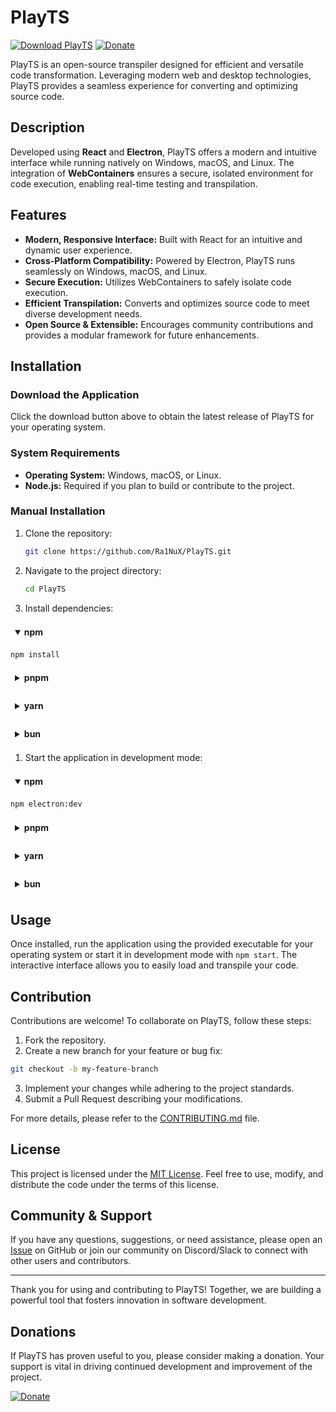 # PlayTS

[![Download PlayTS](https://img.shields.io/badge/Download-PlayTS-blue)](https://github.com/Ra1NuX/PlayTS/releases/latest) [![Donate](https://img.shields.io/badge/Donate-Support%20Us-green)](https://www.paypal.me/Ra1NuXs)

PlayTS is an open-source transpiler designed for efficient and versatile code transformation. Leveraging modern web and desktop technologies, PlayTS provides a seamless experience for converting and optimizing source code.

## Description

Developed using **React** and **Electron**, PlayTS offers a modern and intuitive interface while running natively on Windows, macOS, and Linux. The integration of **WebContainers** ensures a secure, isolated environment for code execution, enabling real-time testing and transpilation.

## Features

- **Modern, Responsive Interface:** Built with React for an intuitive and dynamic user experience.
- **Cross-Platform Compatibility:** Powered by Electron, PlayTS runs seamlessly on Windows, macOS, and Linux.
- **Secure Execution:** Utilizes WebContainers to safely isolate code execution.
- **Efficient Transpilation:** Converts and optimizes source code to meet diverse development needs.
- **Open Source & Extensible:** Encourages community contributions and provides a modular framework for future enhancements.

## Installation

### Download the Application

Click the download button above to obtain the latest release of PlayTS for your operating system.

### System Requirements

- **Operating System:** Windows, macOS, or Linux.
- **Node.js:** Required if you plan to build or contribute to the project.

### Manual Installation

1. Clone the repository:

   ```bash
   git clone https://github.com/Ra1NuX/PlayTS.git
   ```

2. Navigate to the project directory:

   ```bash
   cd PlayTS
   ```

3. Install dependencies:

<details open style="border-radius: 4px; margin-bottom: 1em;">
  <summary style="padding: 0.5em; cursor: pointer; font-weight: bold;">
    npm
  </summary>

```bash
npm install
```

</details>

<details style="border-radius: 4px; margin-bottom: 1em;">
  <summary style="padding: 0.5em; cursor: pointer; font-weight: bold;">
    pnpm
  </summary>

```bash
pnpm install
```

  </div>
</details>

<details style="border-radius: 4px; margin-bottom: 1em;">
  <summary style="padding: 0.5em; cursor: pointer; font-weight: bold;">
    yarn
  </summary>

```bash
yarn add
```

  </div>
</details>

<details style="border-radius: 4px; margin-bottom: 1em;">
  <summary style="padding: 0.5em; cursor: pointer; font-weight: bold;">
    bun
  </summary>

```bash
bun add
```

  </div>
</details>

1. Start the application in development mode:

<details open style="border-radius: 4px; margin-bottom: 1em;">
  <summary style="padding: 0.5em; cursor: pointer; font-weight: bold;">
    npm
  </summary>

```bash
npm electron:dev
```

</details>


<details style="border-radius: 4px; margin-bottom: 1em;">
  <summary style="padding: 0.5em; cursor: pointer; font-weight: bold;">
    pnpm
  </summary>

```bash
pnpm electron:dev
```

  </div>
</details>

<details style="border-radius: 4px; margin-bottom: 1em;">
  <summary style="padding: 0.5em; cursor: pointer; font-weight: bold;">
    yarn
  </summary>

```bash
yarn electron:dev
```

  </div>
</details>

<details style="border-radius: 4px; margin-bottom: 1em;">
  <summary style="padding: 0.5em; cursor: pointer; font-weight: bold;">
    bun
  </summary>

```bash
bun electron:dev
```

  </div>
</details>



## Usage

Once installed, run the application using the provided executable for your operating system or start it in development mode with `npm start`. The interactive interface allows you to easily load and transpile your code.

## Contribution

Contributions are welcome! To collaborate on PlayTS, follow these steps:

1. Fork the repository.
2. Create a new branch for your feature or bug fix:

```bash
git checkout -b my-feature-branch
```

3. Implement your changes while adhering to the project standards.
4. Submit a Pull Request describing your modifications.

For more details, please refer to the [CONTRIBUTING.md](CONTRIBUTING.md) file.

## License

This project is licensed under the [MIT License](LICENSE). Feel free to use, modify, and distribute the code under the terms of this license.

## Community & Support

If you have any questions, suggestions, or need assistance, please open an [Issue](https://github.com/Ra1NuX/PlayTS/issues) on GitHub or join our community on Discord/Slack to connect with other users and contributors.

---

Thank you for using and contributing to PlayTS! Together, we are building a powerful tool that fosters innovation in software development.

## Donations

If PlayTS has proven useful to you, please consider making a donation. Your support is vital in driving continued development and improvement of the project.

[![Donate](https://img.shields.io/badge/Donate-Support%20Us-green)](https://www.paypal.me/Ra1NuXs)

```

```
